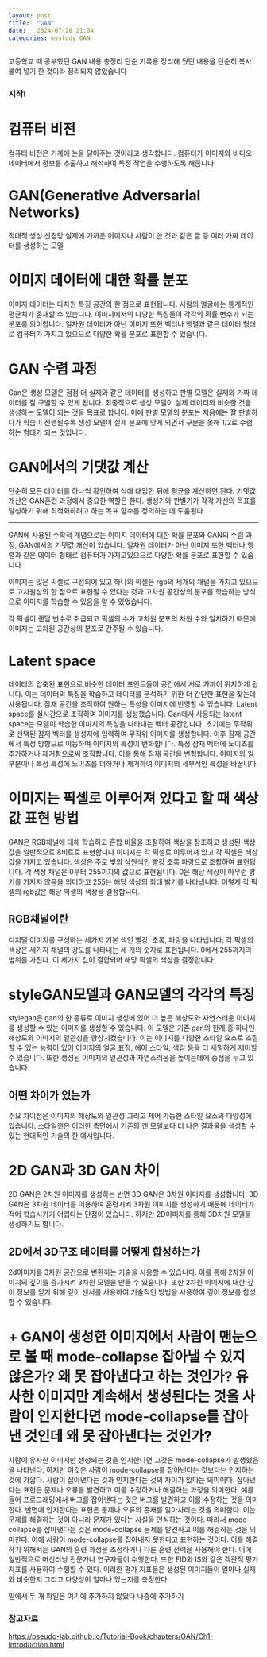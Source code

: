 ```yaml
---
layout: post
title:  "GAN"
date:   2024-07-28 21:04
categories: mystudy GAN
---
```



고등학교 때 공부했던 GAN 내용 총정리
단순 기록용
정리해 뒀던 내용을 단순히 복사 붙여 넣기 한 것이라 정리되지 않았습니다


### 시작!

# 컴퓨터 비전
컴퓨터 비전은 기계에 눈을 달아주는 것이라고 생각합니다. 컴퓨터가 이미지와 비디오 데이터에서 정보를 추출하고 해석하여 특정 작업을 수행하도록 해줍니다. 


# GAN(Generative Adversarial Networks)
적대적 생성 신경망
실제에 가까운 이미지나 사람이 쓴 것과 같은 글 등 여러 가짜 데이터를 생성하는 모델





# 이미지 데이터에 대한 확률 분포
이미지 데이터는 다차원 특징 공간의 한 점으로 표현됩니다. 사람의 얼굴에는 통계적인 평균치가 존재할 수 있습니다. 이미지에서의 다양한 특징들이 각각의 확률 변수가 되는 분포를 의미합니다. 
일차원 데이터가 아닌 이미지 또한 벡터나 행렬과 같은 데이터 형태로 컴퓨터가 가지고 있으므로 다양한 확률 분포로 표현할 수 있습니다.

# GAN 수렴 과정
Gan은 생성 모델은 점점 더 실제와 같은 데이터를 생성하고 판별 모델은 실제와 가짜 데이터를 잘 구별할 수 있게 됩니다. 최종적으로 생성 모델이 실제 데이터와 비슷한 것을 생성하는 모델이 되는 것을 목표로 합니다.
이에 판별 모델의 분포는 처음에는 잘 판별하다가 학습이 진행될수록 생성 모델이 실제 분포에 맞게 되면서 구분을 못해 1/2로 수렴하는 형태가 되는 것입니다. 

# GAN에서의 기댓값 계산
단순히 모든 데이터를 하나씩 확인하여 식에 대입한 뒤에 평균을 계산하면 된다. 기댓값 개산은 GAN훈련 과정에서 중요한 역할은 한다. 생성기와 판별기가 각각 자신의 목표를 달성하기 위해 최적화하려고 하는 목표 함수를 정의하는 데 도움된다. 

---

GAN에 사용된 수학적 개념으로는 이미지 데이터에 대한 확률 분포와 GAN의 수렴 과정, GAN에서의 기댓값 개산이 있습니다. 
일차원 데이터가 아닌 이미지 또한 벡터나 행렬과 같은 데이터 형태로 컴퓨터가 가지고있으므로 다양한 확률 분포로 표현할 수 있습니다.

이미지는 많은 픽셀로 구성되어 있고 하나의 픽셀은 rgb의 세개의 채널을 가지고 있으므로 고차원상의 한 점으로 표현될 수 있다는 것과 고차원 공간상의 분포를 학습하는 방식으로 이미지를 학습할 수 있음을 알 수 있었습니다.

각 픽셀이 랜덤 변수로 취급되고 픽셀의 수가 고차원 분포의 차원 수와 일치하기 때문에 이미지는 고차원 공간상의 분포로 간주될 수 있습니다. 

# Latent space
데이터의 압축된 표현으로 비슷한 데이터 포인트들이 공간에서 서로 가까이 위치하게 됩니다. 이는 데이터의 특징을 학습하고 데이터를 분석하기 위한 더 간단한 표현을 찾는데 사용됩니다. 
잠재 공간을 조작하여 원하는 특성을 이미지에 반영할 수 있습니다. Latent space를 실시간으로 조작하여 이미지를 생성했습니다.
Gan에서 사용되는 latent space는 모델이 학습한 이미지의 특성을 나타내는 벡터 공간입니다. 초기에는 무작위로 선택된 잠재 벡터를 생성자에 입력하여 무작위 이미지를 생성합니다. 이후 잠재 공간에서 특정 방향으로 이동하며 이미지의 특성이 변화합니다. 
특정 잠재 벡터에 노이즈를 추가하거나 제거함으로써 조작합니다. 이를 통해 잠재 공간을 변형합니다. 이미지의 일부분이나 특정 특성에 노이즈를 더하거나 제거하여 이미지의 세부적인 특성을 바꿉니다.




# 이미지는 픽셀로 이루어져 있다고 할 때 색상 값 표현 방법
GAN은 RGB채널에 대해 학습하고 혼합 비율을 조절하여 색상을 창조하고 생성된 색상 값을 일반적으로 8비트로 표현합니다
이미지는 각 픽셀로 이루어져 있고 각 픽셀은 색상 값을 가지고 있습니다. 색상은 주로 빛의 삼원색인 빨강 초록 파랑으로 조합하여 표현됩니다.
각 색상 채널은 0부터 255까지의 값으로 표현됩니다. 0은 해당 색상이 아무런 밝기를 가지지 않음을 의미하고 255는 해당 색상의 최대 밝기를 나타냅니다. 이렇게 각 픽셀의 rgb값은 해당 픽셀의 색상을 결정합니다. 

## RGB채널이란
디지털 이미지를 구성하는 세가지 기본 색인 빨강, 초록, 파랑을 나타냅니다. 각 픽셀의 색상은 세가지 채널의 강도를 나타내는 세 개의 숫자로 표현됩니다. 0에서 255까지의 범위를 가진다. 이 세가지 값이 결합되어 해당 픽셀의 색상을 결정합니다. 




# styleGAN모델과 GAN모델의 각각의 특징
stylegan은 gan의 한 종류로 이미지 생성에 있어 더 높은 해상도와 자연스러운 이미지를 생성할 수 있는 이미지를 생성할 수 있습니다. 이 모델은 기존 gan의 한계 중 하나인 해상도와 이미지의 일관성을 향상시켰습니다. 이는 이미지를 다양한 스타일 요소로 조절할 수 있는 능력이 있어 이미지의 얼굴 표정, 헤어 스타일, 색감 등을 더 세밀하게 제어할 수 있습니다. 또한 생성된 이미지의 일관성과 자연스러움을 높이는데에 중점을 두고 있습니다. 

## 어떤 차이가 있는가
주요 차이점은 이미지의 해상도와 일관성 그리고 제어 가능한 스타일 요소의 다양성에 있습니다. 스타일갠은 이러한 측면에서 기존의 갠 모델보다 더 나은 결과물을 생성할 수 있는 현대적인 기술의 한 예시입니다.

# 2D GAN과 3D GAN 차이
2D GAN은 2차원 이미지를 생성하는 반면 3D GAN은 3차원 이미지를 생성합니다. 3D GAN은 3차원 데이터를 이용하여 훈련시켜 3차원 이미지를 생성하기 때문에 데이터가 적어 학습시키기 어렵다는 단점이 있습니다. 하지만 2D이미지를 통해 3D차원 모델을 생성하기도 합니다. 

## 2D에서 3D구조 데이터를 어떻게 합성하는가
2d이미지를 3차원 공간으로 변환하는 기술을 사용할 수 있습니다. 이를 통해 2차원 이미지의 깊이를 증가시켜 3차원 모델을 만들 수 있습니다. 
또한 2차원 이미지에 대한 깊이 정보를 얻기 위해 깊이 센서를 사용하여 기술적인 방법을 사용하여 깊이 정보를 합성할 수 있습니다. 


# +	GAN이 생성한 이미지에서 사람이 맨눈으로 볼 때 mode-collapse 잡아낼 수 있지 않은가? 왜 못 잡아낸다고 하는 것인가? 유사한 이미지만 계속해서 생성된다는 것을 사람이 인지한다면 mode-collapse를 잡아낸 것인데 왜 못 잡아낸다는 것인가?
사람이 유사한 이미지만 생성되는 것을 인지한다면 그것은 mode-collapse가 발생했음을 나타낸다. 하지만 이것은 사람이 mode-collapse를 잡아낸다는 것보다는 인지하는 것에 가깝다. 사람이 잡아낸다는 것과 인지한다는 것의 차이가 있다는 의미이다. 잡아낸다는 표현은 문제나 오류를 발견하고 이를 수정하거나 해결하는 과정을 의미한다. 예를 들어 프로그래밍에서 버그를 잡아낸다는 것은 버그를 발견하고 이를 수정하는 것을 의미한다. 반면에 인지한다는 표현은 문제나 오류의 존재를 알아차리는 것을 의미한다. 이는 문제를 해결하는 것이 아니라 문제가 있다는 사실을 인식하는 것이다. 따라서 mode-collapse를 잡아낸다는 것은 mode-collapse 문제를 발견하고 이를 해결하는 것을 의미한다. 이에 사람이 mode-collapse를 잡아내지 못한다고 표현하는 것이다. 이를 해결하기 위해서는 GAN의 훈련 과정을 조정하거나 다른 훈련 전력을 사용해야 한다. 이에 일반적으로 머신러닝 전문가나 연구자들이 수행한다. 또한 FID와 IS와 같은 객관적 평가 지표를 사용하여 수행할 수 있다. 이러한 평가 지표들은 생성된 이미지들이 얼마나 실제와 비슷한지 그리고 다양성이 얼마나 있는지를 측정한다.


밑에서 두 개 파일은 여기에 추가하지 않았다
나중에 추가하기


### 참고자료
https://pseudo-lab.github.io/Tutorial-Book/chapters/GAN/Ch1-Introduction.html

